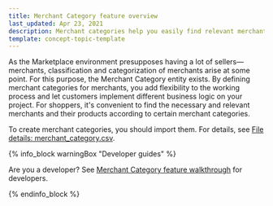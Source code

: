 ```yaml
---
title: Merchant Category feature overview
last_updated: Apr 23, 2021
description: Merchant categories help you easily find relevant merchants.
template: concept-topic-template
---
```


As the Marketplace environment presupposes having a lot of sellers—merchants, classification and categorization of merchants arise at some point. For this purpose, the Merchant Category entity exists. By defining merchant categories for merchants, you add flexibility to the working process and let customers implement different business logic on your project.
For shoppers, it's convenient to find the necessary and relevant merchants and their products according to certain merchant categories.

To create merchant categories, you should import them. For details, see [File details: merchant_category.csv](/docs/marketplace/dev/data-import/file-details-merchant-category.csv.html).

{% info_block warningBox "Developer guides" %}

Are you a developer? See [Merchant Category feature walkthrough](/docs/marketplace/dev/feature-walkthroughs/merchant-category-feature-walkthrough.html) for developers.

{% endinfo_block %}

